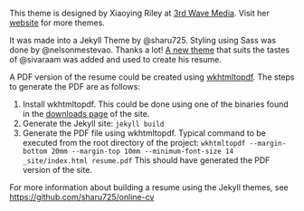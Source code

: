 This theme is designed by Xiaoying Riley at [3rd Wave Media](http://themes.3rdwavemedia.com/).
Visit her [website](http://themes.3rdwavemedia.com/) for more themes.

It was made into a Jekyll Theme by @sharu725.
Styling using Sass was done by @nelsonmestevao. Thanks a lot!
[A new theme](https://github.com/sivaraam/online-cv/commit/72cee73e056adeb82358ca6b84f2aa9cfcd84988)
that suits the tastes of @sivaraam was added and used to create his resume.

A PDF version of the resume could be created using [wkhtmltopdf](https://wkhtmltopdf.org/).
The steps to generate the PDF are as follows:

1. Install wkhtmltopdf. This could be done using one of the binaries found in
   the [downloads page](https://wkhtmltopdf.org/downloads.html) of the site.
1. Generate the Jekyll site: `jekyll build`
1. Generate the PDF file using wkhtmltopdf. Typical command to be executed from
   the root directory of the project:
   `wkhtmltopdf --margin-bottom 20mm --margin-top 10mm --minimum-font-size 14 _site/index.html resume.pdf`
   This should have generated the PDF version of the site.

For more information about building a resume using the Jekyll themes, see
https://github.com/sharu725/online-cv
